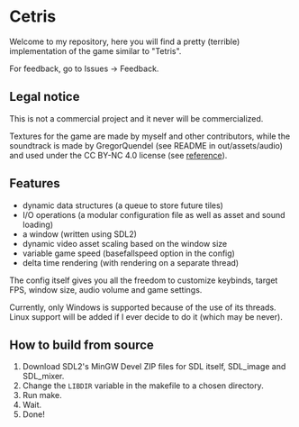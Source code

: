 # Cetris

Welcome to my repository, here you will find
a pretty (terrible) implementation of the game similar to "Tetris".

For feedback, go to Issues -> Feedback.

## Legal notice
This is not a commercial project and it never will be commercialized.

Textures for the game are made by myself and other contributors,
while the soundtrack is made by GregorQuendel (see README in out/assets/audio)
and used under the CC BY-NC 4.0 license (see [reference](https://www.classicals.de/licensing)).

## Features
- dynamic data structures (a queue to store future tiles)
- I/O operations (a modular configuration file as well as asset and sound loading)
- a window (written using SDL2)
- dynamic video asset scaling based on the window size
- variable game speed (basefallspeed option in the config)
- delta time rendering (with rendering on a separate thread)

The config itself gives you all the freedom to customize keybinds, target FPS,
window size, audio volume and game settings.

Currently, only Windows is supported because of the use of its threads.
Linux support will be added if I ever decide to do it (which may be never).

## How to build from source
1. Download SDL2's MinGW Devel ZIP files for SDL itself, SDL_image and SDL_mixer.
2. Change the `LIBDIR` variable in the makefile to a chosen directory.
3. Run make.
4. Wait.
5. Done!
